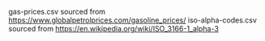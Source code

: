 gas-prices.csv sourced from https://www.globalpetrolprices.com/gasoline_prices/
iso-alpha-codes.csv sourced from https://en.wikipedia.org/wiki/ISO_3166-1_alpha-3